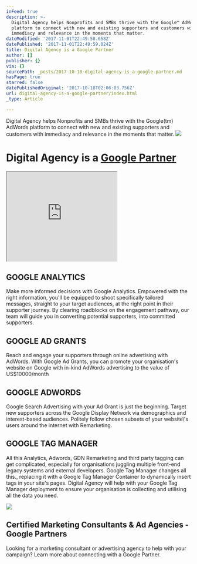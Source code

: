 ```yaml
---
inFeed: true
description: >-
  Digital Agency helps Nonprofits and SMBs thrive with the Google™ AdWords
  platform to connect with new and existing supporters and customers with
  immediacy and relevance in the moments that matter.
dateModified: '2017-11-01T22:49:58.658Z'
datePublished: '2017-11-01T22:49:59.024Z'
title: Digital Agency is a Google Partner
author: []
publisher: {}
via: {}
sourcePath: _posts/2017-10-18-digital-agency-is-a-google-partner.md
hasPage: true
starred: false
datePublishedOriginal: '2017-10-18T02:06:03.756Z'
url: digital-agency-is-a-google-partner/index.html
_type: Article

---
```

Digital Agency helps Nonprofits and SMBs thrive with the Google(tm) AdWords platform to connect with new and existing supporters and customers with immediacy and relevance in the moments that matter.
![](https://imgflo.herokuapp.com/graph/2b2431f8e7ba7b0/6e2203773f931a12bda1b308fa395589/croprotate.png?cropheight=238&cropwidth=625&degrees=0&input=https%3A%2F%2Fthe-grid-user-content.s3-us-west-2.amazonaws.com%2Fa4a96b5f-1e06-4ab8-badc-79f8b5aa436f.png&x=5&y=0)

# Digital Agency is a [Google Partner][0]

<iframe src="https://the-grid.github.io/ed-userhtml/?g=eJwlzEEKwyAQAMB7XiHeVUpCscX4l60aazAqu0sgv2-gD5hxFLAMFoRhlV_mQW9jYBTSufdckw79MDuZUYG3jofeSQqgqwUR05bQO_Mf_DS5WE4RKhCtMqsByC0hfSDmJEUEBgU5tXCpElc5P-wy2-X5svI-bul_fKUvLw" height="244" style=""></iframe>

## GOOGLE ANALYTICS

Make more informed decisions with Google Analytics. Empowered with the right information, you'll be equipped to shoot specifically tailored messages, straight to your target audiences, at the right point in their supporter journey. By clearing roadblocks on the engagement pathway, our team will guide you in converting potential supporters, into committed supporters.

## GOOGLE AD GRANTS

Reach and engage your supporters through online advertising with AdWords. With Google Ad Grants, you can promote your organisation's website on Google with in-kind AdWords advertising to the value of US$10000/month

## GOOGLE ADWORDS

Google Search Advertising with your Ad Grant is just the beginning. Target new supporters across the Google Display Network via demographics and interest-based audiences. Politely follow chosen subsets of your website\\'s users around the internet with Remarketing.

## GOOGLE TAG MANAGER

All this Analytics, Adwords, GDN Remarketing and third party tagging can get complicated, especially for organisations juggling multiple front-end legacy systems and external developers. Google Tag Manager changes all this., replacing it with a Google Tag Manager Container to dynamically insert tags in your site's pages. Digital Agency will help with your Google Tag Manager deployment to ensure your organisation is collecting and utilising all the data you need.

<article style=""><img src="https://s3-us-west-2.amazonaws.com/the-grid-img/p/9056a68ec4681ba9e9373b4f3ac9f32cd5860380.png" /><h1>Certified Marketing Consultants &amp; Ad Agencies - Google Partners</h1><p>Looking for a marketing consultant or advertising agency to help with your campaign? Learn more about connecting with a Google Partner.</p></article>



[0]: https://www.google.com/partners/?hl=en-GB#a_profile;idtf=3184384698; "Digital Agency is a Google Partner"